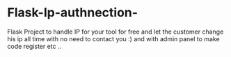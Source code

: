 # Flask-Ip-authnection-
Flask Project to handle IP for your tool for free and let the customer change his ip all time with no need to contact you :) and with admin panel to make code register etc .. 
